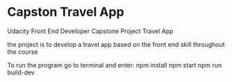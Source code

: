 # Capston Travel App
Udacity Front End Developer Capstone Project Travel App

the project is to develop a travel app based on the front end skill throughout the course

To run the program go to terminal and enter:
npm install
npm start
npm run build-dev

